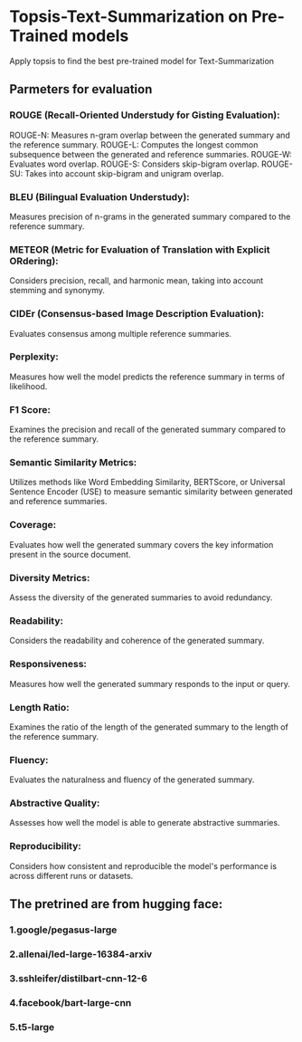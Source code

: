 # Topsis-Text-Summarization on Pre-Trained models
Apply topsis to find the best pre-trained model for Text-Summarization

## Parmeters for evaluation
### ROUGE (Recall-Oriented Understudy for Gisting Evaluation):
ROUGE-N: Measures n-gram overlap between the generated summary and the reference summary.
ROUGE-L: Computes the longest common subsequence between the generated and reference summaries.
ROUGE-W: Evaluates word overlap.
ROUGE-S: Considers skip-bigram overlap.
ROUGE-SU: Takes into account skip-bigram and unigram overlap.

### BLEU (Bilingual Evaluation Understudy):
Measures precision of n-grams in the generated summary compared to the reference summary.

### METEOR (Metric for Evaluation of Translation with Explicit ORdering):
Considers precision, recall, and harmonic mean, taking into account stemming and synonymy.

### CIDEr (Consensus-based Image Description Evaluation):
Evaluates consensus among multiple reference summaries.

### Perplexity:
Measures how well the model predicts the reference summary in terms of likelihood.

### F1 Score:
Examines the precision and recall of the generated summary compared to the reference summary.

### Semantic Similarity Metrics:
Utilizes methods like Word Embedding Similarity, BERTScore, or Universal Sentence Encoder (USE) to measure semantic similarity between generated and reference summaries.

### Coverage:
Evaluates how well the generated summary covers the key information present in the source document.

### Diversity Metrics:
Assess the diversity of the generated summaries to avoid redundancy.

### Readability:
Considers the readability and coherence of the generated summary.

### Responsiveness:
Measures how well the generated summary responds to the input or query.

### Length Ratio:
Examines the ratio of the length of the generated summary to the length of the reference summary.

### Fluency:
Evaluates the naturalness and fluency of the generated summary.

### Abstractive Quality:
Assesses how well the model is able to generate abstractive summaries.

### Reproducibility:
Considers how consistent and reproducible the model's performance is across different runs or datasets.

## The pretrined are from hugging face:
### 1.google/pegasus-large
### 2.allenai/led-large-16384-arxiv
### 3.sshleifer/distilbart-cnn-12-6
### 4.facebook/bart-large-cnn
### 5.t5-large


